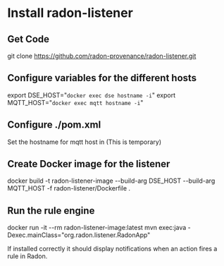 # Install radon-listener

## Get Code

git clone https://github.com/radon-provenance/radon-listener.git


## Configure variables for the different hosts

export DSE_HOST="`docker exec dse hostname -i`"
export MQTT_HOST="`docker exec mqtt hostname -i`"

## Configure ./pom.xml

Set the hostname for mqtt host in <mqttHost> (This is temporary)
  

## Create Docker image for the listener

docker build -t radon-listener-image --build-arg DSE_HOST --build-arg MQTT_HOST  -f radon-listener/Dockerfile .

  
## Run the rule engine

docker run -it --rm radon-listener-image:latest mvn exec:java -Dexec.mainClass="org.radon.listener.RadonApp"

If installed correctly it should display notifications when an action fires a rule in Radon.
